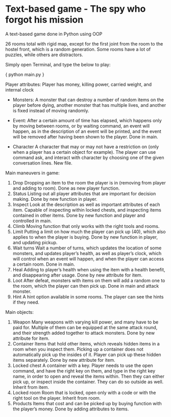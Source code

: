 # Text-based game - The spy who forgot his mission

A text-based game done in Python using OOP

26 rooms total with rigid map, except for the first joint from the room to the hostel front, which is a random generation. Some rooms have a lot of puzzles, while others are distractors.

Simply open Terminal, and type the below to play:

{ python main.py }

Player attributes: Player has money, killing power, carried weight, and internal clock

* Monsters: A monster that can destroy a number of random items on the player before dying, another monster that has multiple lives, and another is fixed instead of moving randomly.

* Event:	After a certain amount of time has elapsed, which happens only by moving between rooms, or by waiting command, an event will happen, as in the description of an event will be printed, and the event will be removed after having been shown to the player. Done in main.

* Character	A character that may or may not have a restriction on (only when a player has a certain object for example). The player can use command ask, and interact with character by choosing one of the given conversation lines. New file.

Main maneuvers in game:
1.	Drop	Dropping an item to the room the player is in (removing from player and adding to room). Done as new player function.
2.	Status	Listing out all player attributes that are important for decision making. Done by new function in player.
3.	Inspect	Look at the description as well as important attributes of each item. Capable of inspecting within locked chests, and inspecting items contained in other items. Done by new function and player and controlled in main.
4. Climb	Moving function that only works with the right tools and rooms.
5.	Limit	Putting a limit on how much the player can pick up (40), which also applies to when the player is buying. Done by new function in player, and updating pickup.
6.	Wait turns	Wait a number of turns, which updates the location of some monsters, and updates player’s health, as well as player’s clock, which will control when an event will happen, and when the player can access a certain room. Done in main.
7.	Heal	Adding to player’s health when using the item with a health benefit, and disappearing after usage. Done by new attribute for item.
8. Loot	After defeat, monsters with items on them will add a random one to the room, which the player can then pick up. Done in main and attack monster.
9. Hint	A hint option available in some rooms. The player can see the hints if they need.

Main objects:
1.	Weapon	Many weapons with varying kill power, and many have to be paid for. Multiple of them can be equipped at the same attack round, and their strength added together to attack monsters. Done by new attribute for item.
2.	Container	Items that hold other items, which reveals hidden items in a room when you inspect them. Picking up a container does not automatically pick up the insides of it. Player can pick up these hidden items separately. Done by new attribute for item.
3.	Locked chest	A container with a key. Player needs to use the open command, and have the right key on them, and type in the right key name, in order to open and reveal the items within. Then they can either pick up, or inspect inside the container. They can do so outside as well. Inherit from item.
4.	Locked room	Room that is locked, open only with a code or with the right tool on the player. Inherit from room.
5.	Products	Items that cost and can be picked up by buying function with the player’s money. Done by adding attributes to items.



